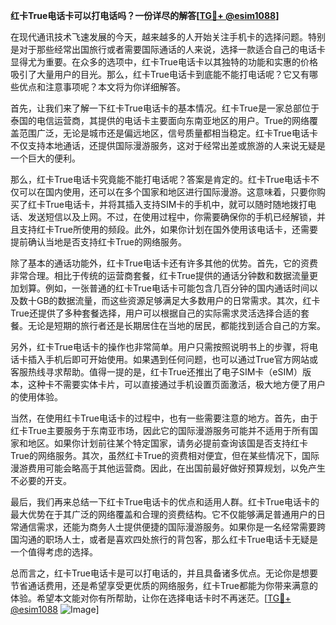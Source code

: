 **红卡True电话卡可以打电话吗？一份详尽的解答[[TG💪+ @esim1088](https://t.me/s/esim1088)]**

在现代通讯技术飞速发展的今天，越来越多的人开始关注手机卡的选择问题。特别是对于那些经常出国旅行或者需要国际通话的人来说，选择一款适合自己的电话卡显得尤为重要。在众多的选项中，红卡True电话卡以其独特的功能和实惠的价格吸引了大量用户的目光。那么，红卡True电话卡到底能不能打电话呢？它又有哪些优点和注意事项呢？本文将为你详细解答。

首先，让我们来了解一下红卡True电话卡的基本情况。红卡True是一家总部位于泰国的电信运营商，其提供的电话卡主要面向东南亚地区的用户。True的网络覆盖范围广泛，无论是城市还是偏远地区，信号质量都相当稳定。红卡True电话卡不仅支持本地通话，还提供国际漫游服务，这对于经常出差或旅游的人来说无疑是一个巨大的便利。

那么，红卡True电话卡究竟能不能打电话呢？答案是肯定的。红卡True电话卡不仅可以在国内使用，还可以在多个国家和地区进行国际漫游。这意味着，只要你购买了红卡True电话卡，并将其插入支持SIM卡的手机中，就可以随时随地拨打电话、发送短信以及上网。不过，在使用过程中，你需要确保你的手机已经解锁，并且支持红卡True所使用的频段。此外，如果你计划在国外使用该电话卡，还需要提前确认当地是否支持红卡True的网络服务。

除了基本的通话功能外，红卡True电话卡还有许多其他的优势。首先，它的资费非常合理。相比于传统的运营商套餐，红卡True提供的通话分钟数和数据流量更加划算。例如，一张普通的红卡True电话卡可能包含几百分钟的国内通话时间以及数十GB的数据流量，而这些资源足够满足大多数用户的日常需求。其次，红卡True还提供了多种套餐选择，用户可以根据自己的实际需求灵活选择合适的套餐。无论是短期的旅行者还是长期居住在当地的居民，都能找到适合自己的方案。

另外，红卡True电话卡的操作也非常简单。用户只需按照说明书上的步骤，将电话卡插入手机后即可开始使用。如果遇到任何问题，也可以通过True官方网站或客服热线寻求帮助。值得一提的是，红卡True还推出了电子SIM卡（eSIM）版本，这种卡不需要实体卡片，可以直接通过手机设置页面激活，极大地方便了用户的使用体验。

当然，在使用红卡True电话卡的过程中，也有一些需要注意的地方。首先，由于红卡True主要服务于东南亚市场，因此它的国际漫游服务可能并不适用于所有国家和地区。如果你计划前往某个特定国家，请务必提前查询该国是否支持红卡True的网络服务。其次，虽然红卡True的资费相对便宜，但在某些情况下，国际漫游费用可能会略高于其他运营商。因此，在出国前最好做好预算规划，以免产生不必要的开支。

最后，我们再来总结一下红卡True电话卡的优点和适用人群。红卡True电话卡的最大优势在于其广泛的网络覆盖和合理的资费结构。它不仅能够满足普通用户的日常通信需求，还能为商务人士提供便捷的国际漫游服务。如果你是一名经常需要跨国沟通的职场人士，或者是喜欢四处旅行的背包客，那么红卡True电话卡无疑是一个值得考虑的选择。

总而言之，红卡True电话卡是可以打电话的，并且具备诸多优点。无论你是想要节省通话费用，还是希望享受更优质的网络服务，红卡True都能为你带来满意的体验。希望本文能对你有所帮助，让你在选择电话卡时不再迷茫。[[TG💪+ @esim1088](https://t.me/s/esim1088) ![Image](https://i.postimg.cc/4NQfJmqS/Snipaste-2025-05-13-00-14-12.png)]